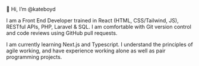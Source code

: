 👋 Hi, I’m @kateboyd

I am a Front End Developer trained in React (HTML, CSS/Tailwind, JS), RESTful APIs, PHP, Laravel & SQL. I am comfortable with Git version control and code reviews using GitHub pull requests.

I am currently learning Next.js and Typescript. I understand the principles of agile working, and have experience working alone as well as pair programming projects.

